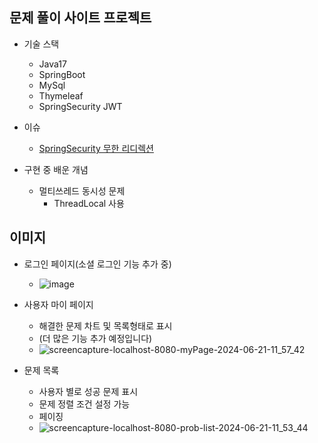 <h2>문제 풀이 사이트 프로젝트</h2>

- 기술 스택
  - Java17
  - SpringBoot
  - MySql
  - Thymeleaf
  - SpringSecurity JWT
 
- 이슈
  - [SpringSecurity 무한 리디렉션](https://github.com/Jung-MinGi/mk.judge/blob/master/springsecurity%20redirection.md)


- 구현 중 배운 개념
  - 멀티쓰레드 동시성 문제
    - ThreadLocal 사용 
      
<h2>이미지</h2>

- 로그인 페이지(소셜 로그인 기능 추가 중)
  - ![image](https://github.com/Jung-MinGi/mk.judge/assets/118701129/f6ac2c40-ea1f-4ed2-acb0-3eb2667f38c9)
 

- 사용자 마이 페이지
  -  해결한 문제 차트 및 목록형태로 표시
  - (더 많은 기능 추가 예정입니다)
  - ![screencapture-localhost-8080-myPage-2024-06-21-11_57_42](https://github.com/Jung-MinGi/mk.judge/assets/118701129/c37304e3-86c4-4a7e-b69f-0e4dce7e71e2)


- 문제 목록
  - 사용자 별로 성공 문제 표시
  - 문제 정렬 조건 설정 가능
  - 페이징
  - ![screencapture-localhost-8080-prob-list-2024-06-21-11_53_44](https://github.com/Jung-MinGi/mk.judge/assets/118701129/7451de22-0ab7-4b19-becf-4007727dcc08)
 

